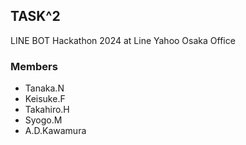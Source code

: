 ## TASK^2

LINE BOT Hackathon 2024 at Line Yahoo Osaka Office

### Members

- Tanaka.N
- Keisuke.F
- Takahiro.H
- Syogo.M
- A.D.Kawamura
